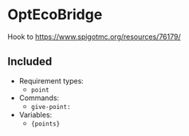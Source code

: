 # OptEcoBridge
Hook to https://www.spigotmc.org/resources/76179/

## Included
- Requirement types:
  - `point`
- Commands:
  - `give-point:`
- Variables:
  - `{points}`
